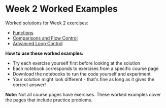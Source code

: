 # Week 2 Worked Examples

Worked solutions for Week 2 exercises:

- [Functions](week_2_functions.ipynb)
- [Comparisons and Flow Control](week_2_comparisons_and_flow_control.ipynb)
- [Advanced Loop Control](week_2_advanced_loop_control.ipynb)

**How to use these worked examples:**
- Try each exercise yourself first before looking at the solution
- Each notebook corresponds to exercises from a specific course page
- Download the notebooks to run the code yourself and experiment
- Your solution might look different - that's fine as long as it gives the correct answer!

**Note:** Not all course pages have exercises. These worked examples cover the pages that include practice problems.
